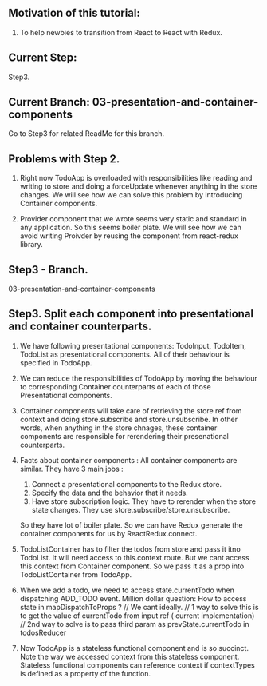 ## Motivation of this tutorial:
   1. To help newbies to transition from React to React with Redux.

## Current Step: 
  Step3.

## Current Branch: 03-presentation-and-container-components
  Go to Step3 for related ReadMe for this branch.

## Problems with Step 2.
1. Right now TodoApp is overloaded with responsibilities like reading and writing to store and doing a forceUpdate whenever anything in the store changes. We will see how we can solve this problem by introducing Container components.

2. Provider component that we wrote seems very static and standard in any application. So this seems boiler plate. We will see how we can avoid writing Proivder by reusing the <Provider> component from react-redux library.



## Step3 - Branch. 
03-presentation-and-container-components


## Step3. Split each component into presentational and container counterparts.
   1. We have following presentational components: 
      TodoInput, TodoItem, TodoList as presentational components.
      All of their behaviour is specified in TodoApp.
   2. We can reduce the responsibilities of TodoApp by moving the behaviour to corresponding Container counterparts of each of those Presentational components.

   3. Container components will take care of retrieving the store ref from context and doing store.subscribe and store.unsubscribe. In other words, when anything in the store chnages, these container components are responsible for rerendering their presenational counterparts.

   4. Facts about container components :
      All container components are similar. They have 3 main jobs :
      1. Connect a presentational components to the Redux store. 
      2. Specify the data and the behavior that it needs.
      3. Have store subscription logic. They have to rerender when the store state changes. They use store.subscribe/store.unsubscribe.

      So they have lot of boiler plate. So we can have Redux generate the container components for us
      by ReactRedux.connect.
   5. TodoListContainer has to filter the todos from store and pass it itno TodoList.
      It will need access to this.context.route. But we cant access this.context from Container component. So we pass it as a prop into TodoListContainer from TodoApp. 

   6. When we add a todo, we need to access state.currentTodo when dispatching ADD_TODO event.
      Million dollar question: How to access state in mapDispatchToProps ?
    // We cant ideally.
    // 1 way to solve this is to get the value of currentTodo from input ref ( current implementation)
    // 2nd way to solve is to pass third param as prevState.currentTodo in todosReducer
   
   7. Now TodoApp is a stateless functional component and is so succinct. 
      Note the way we accessed context from this stateless component. Stateless functional components can reference context if contextTypes is defined as a property of the function.



